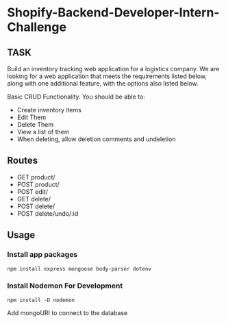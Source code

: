 ﻿# Shopify-Backend-Developer-Intern-Challenge


## TASK
Build an inventory tracking web application for a logistics company. We are looking for a web application that meets the requirements listed below, along with one additional feature, with the options also listed below. 

Basic CRUD Functionality. You should be able to:

- Create inventory items
- Edit Them
- Delete Them
- View a list of them
- When deleting, allow deletion comments and undeletion


## Routes 
- GET product/
- POST product/
- POST edit/
- GET delete/
- POST delete/
- POST delete/undo/:id


## Usage
### Install app packages
```
npm install express mongoose body-parser dotenv
```
### Install Nodemon For Development
```
npm install -D nodemon
```
Add mongoURI to connect to the database


